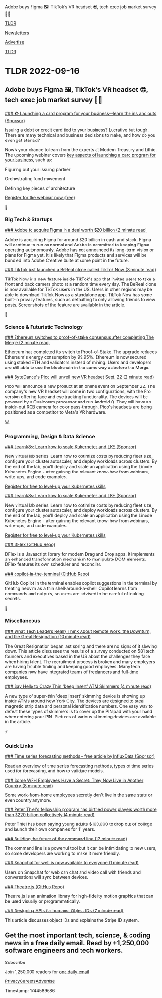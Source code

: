 Adobe buys Figma 🖼️, TikTok's VR headset 😎, tech exec job market survey 👨‍💻

[TLDR](/)

[Newsletters](/newsletters)

[Advertise](https://advertise.tldr.tech/)

[TLDR](/)

# TLDR 2022-09-16

## Adobe buys Figma 🖼️, TikTok's VR headset 😎, tech exec job market survey 👨‍💻

### 

[### 💳 Launching a card program for your business—learn the ins and outs (Sponsor)](https://app.mt/tldr-lithic-webinar)

Issuing a debit or credit card tied to your business? Lucrative but tough. There are many technical and business decisions to make, and how do you even get started?

Now’s your chance to learn from the experts at Modern Treasury and Lithic. The upcoming webinar covers [key aspects of launching a card program for your business](https://app.mt/tldr-lithic-webinar), such as:

Figuring out your issuing partner

Orchestrating fund movement

Defining key pieces of architecture

[Register for the webinar now (free)](https://app.mt/tldr-lithic-webinar)

📱

### Big Tech & Startups

[### Adobe to acquire Figma in a deal worth $20 billion (2 minute read)](https://www.theverge.com/2022/9/15/23354532/adobe-figma-acquisition-20-billion-official?scrolla=5eb6d68b7fedc32c19ef33b4?utm_source=tldrnewsletter)

Adobe is acquiring Figma for around $20 billion in cash and stock. Figma will continue to run as normal and Adobe is committed to keeping Figma operating autonomously. Adobe has not announced its long-term vision or plans for Figma yet. It is likely that Figma products and services will be bundled into Adobe Creative Suite at some point in the future.

[### TikTok just launched a BeReal clone called TikTok Now (3 minute read)](https://techcrunch.com/2022/09/15/tiktok-just-launched-a-bereal-clone-called-tiktok-now/?utm_source=tldrnewsletter)

TikTok Now is a new feature inside TikTok's app that invites users to take a front and back camera photo at a random time every day. The BeReal clone is now available for TikTok users in the US. Users in other regions may be able to download TikTok Now as a standalone app. TikTok Now has some built-in privacy features, such as defaulting to only allowing friends to view posts. Screenshots of the feature are available in the article.

🚀

### Science & Futuristic Technology

[### Ethereum switches to proof-of-stake consensus after completing The Merge (2 minute read)](https://techcrunch.com/2022/09/15/ethereum-switches-to-proof-of-stake-consensus-after-completing-the-merge/?utm_source=tldrnewsletter)

Ethereum has completed its switch to Proof-of-Stake. The upgrade reduces Ethereum's energy consumption by 99.95%. Ethereum is now secured using staked ETH and validators instead of mining. Users and developers are still able to use the blockchain in the same way as before the Merge.

[### ByteDance's Pico will unveil new VR headset Sept. 22 (2 minute read)](https://www.protocol.com/bulletins/pico4-phoenix-announcement-september-22?utm_source=tldrnewsletter)

Pico will announce a new product at an online event on September 22. The company's new VR headset will come in two configurations, with the Pro version offering face and eye tracking functionality. The devices will be powered by a Qualcomm processor and run Android Q. They will have an inside-out RGB camera for color pass-through. Pico's headsets are being positioned as a competitor to Meta's VR hardware.

💻

### Programming, Design & Data Science

[### Learnk8s: Learn how to scale Kubernetes and LKE (Sponsor)](https://event.on24.com/wcc/r/3919843/b94bc548b8902dd70f5eb512a308bb41/4087625?partnerref=tldr)

New virtual lab series! Learn how to optimize costs by reducing fleet size, configure your cluster autoscaler, and deploy workloads across clusters. By the end of the lab, you’ll deploy and scale an application using the Linode Kubenetes Engine - after gaining the relevant know-how from webinars, write-ups, and code examples.

[Register for free to level-up your Kubernetes skills](https://event.on24.com/wcc/r/3919843/B94BC548B8902DD70F5EB512A308BB41/4087625?partnerref=tldr)

[### Learnk8s: Learn how to scale Kubernetes and LKE (Sponsor)](https://event.on24.com/wcc/r/3919843/B94BC548B8902DD70F5EB512A308BB41/4087625?partnerref=tldr)

New virtual lab series! Learn how to optimize costs by reducing fleet size, configure your cluster autoscaler, and deploy workloads across clusters. By the end of the lab, you’ll deploy and scale an application using the Linode Kubenetes Engine - after gaining the relevant know-how from webinars, write-ups, and code examples.

[Register for free to level-up your Kubernetes skills](https://event.on24.com/wcc/r/3919843/B94BC548B8902DD70F5EB512A308BB41/4087625?partnerref=tldr)

[### DFlex (GitHub Repo)](https://github.com/dflex-js/dflex?utm_source=tldrnewsletter)

DFlex is a Javascript library for modern Drag and Drop apps. It implements an enhanced transformation mechanism to manipulate DOM elements. DFlex features its own scheduler and reconciler.

[### copilot-in-the-terminal (GitHub Repo)](https://github.com/maxwell-bland/copilot-in-the-terminal?utm_source=tldrnewsletter)

GitHub Copilot in the terminal enables copilot suggestions in the terminal by treating neovim as a thin shell-around-a-shell. Copilot learns from commands and outputs, so users are advised to be careful of leaking secrets.

🎁

### Miscellaneous

[### What Tech Leaders Really Think About Remote Work, the Downturn, and the Great Resignation (10 minute read)](https://www.a.team/mission/2022-tech-work-report?utm_source=tldrnewsletter)

The Great Resignation began last spring and there are no signs of it slowing down. This article discusses the results of a survey conducted on 581 tech founders and executives based in the US about the challenges they face when hiring talent. The recruitment process is broken and many employers are having trouble finding and keeping good employees. Many tech companies now have integrated teams of freelancers and full-time employees.

[### Say Hello to Crazy Thin ‘Deep Insert’ ATM Skimmers (4 minute read)](https://krebsonsecurity.com/2022/09/say-hello-to-crazy-thin-deep-insert-atm-skimmers/?utm_source=tldrnewsletter)

A new type of super-thin 'deep insert' skimming device is showing up inside ATMs around New York City. The devices are designed to steal magnetic strip data and personal identification numbers. One easy way to defeat these types of skimmers is to cover up the PIN pad with your hand when entering your PIN. Pictures of various skimming devices are available in the article.

⚡

### Quick Links

[### Time series forecasting methods - free article by InfluxData (Sponsor)](https://www.influxdata.com/time-series-forecasting-methods/?utm_source=vendor&amp;utm_medium=referral&amp;utm_campaign=2022-09-16_event_time-series-forecasting_global&amp;utm_content=tldr)

Read an overview of time series forecasting methods, types of time series used for forecasting, and how to validate models.

[### Some WFH Employees Have a Secret: They Now Live in Another Country (8 minute read)](https://www.vice.com/en/article/4ax4gw/some-wfh-employees-have-a-secret-they-now-live-in-another-country?utm_source=tldrnewsletter)

Some work-from-home employees secretly don't live in the same state or even country anymore.

[### Peter Thiel's fellowship program has birthed power players worth more than $220 billion collectively (4 minute read)](https://www.businessinsider.com/peter-thiel-fellowship-ethereum-polkadot-luminar-2022-8?utm_source=tldrnewsletter)

Peter Thiel has been paying young adults $100,000 to drop out of college and launch their own companies for 11 years.

[### Building the future of the command line (12 minute read)](https://github.com/readme/featured/future-of-the-command-line?utm_source=tldrnewsletter)

The command line is a powerful tool but it can be intimidating to new users, so some developers are working to make it more friendly.

[### Snapchat for web is now available to everyone (1 minute read)](https://www.theverge.com/2022/9/15/23354689/snapchat-for-desktop-web-version-rollout?utm_source=tldrnewsletter)

Users on Snapchat for web can chat and video call with friends and conversations will sync between devices.

[### Theatre.js (GitHub Repo)](https://github.com/theatre-js/theatre?utm_source=tldrnewsletter)

Theatre.js is an animation library for high-fidelity motion graphics that can be used visually or programmatically.

[### Designing APIs for humans: Object IDs (7 minute read)](https://dev.to/stripe/designing-apis-for-humans-object-ids-3o5a?utm_source=tldrnewsletter)

This article discusses object IDs and explains the Stripe ID system.

## Get the most important tech, science, & coding news in a free daily email. Read by +1,250,000 software engineers and tech workers.

Subscribe

Join 1,250,000 readers for [one daily email](/api/latest/tech)

[Privacy](/privacy)[Careers](https://jobs.ashbyhq.com/tldr.tech)[Advertise](/tech/advertise)

Timestamp: 1744589686